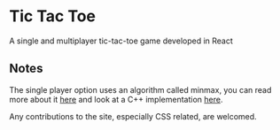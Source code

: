 Tic Tac Toe
=========================== 

A single and multiplayer tic-tac-toe game developed in React

## Notes

The single player option uses an algorithm called minmax, you can read more about it [here](https://en.wikipedia.org/wiki/Minimax) and look at a C++ implementation [here](http://www.geeksforgeeks.org/minimax-algorithm-in-game-theory-set-3-tic-tac-toe-ai-finding-optimal-move/).

Any contributions to the site, especially CSS related, are welcomed.



